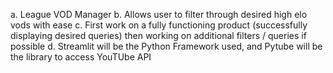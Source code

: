 a. League VOD Manager
b. Allows user to filter through desired high elo vods with ease
c. First work on a fully functioning product (successfully displaying desired queries)
then working on additional filters / queries if possible
d. Streamlit will be the Python Framework used, and Pytube will be the library to access YouTUbe API
